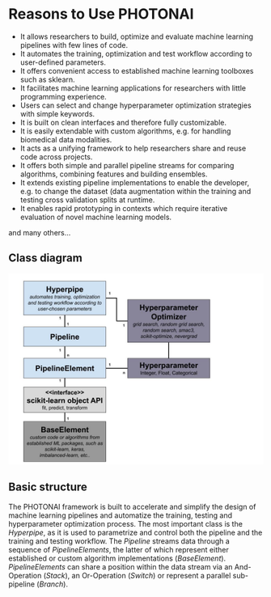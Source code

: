 
# Reasons to Use PHOTONAI
* It allows researchers to build, optimize and evaluate machine learning pipelines with 
  few lines of code.
* It automates the training, optimization and test workflow according to user-defined parameters.
* It offers convenient access to established machine learning toolboxes such as sklearn.
* It facilitates machine learning applications for researchers with little programming experience.
* Users can select and change hyperparameter optimization strategies with simple keywords.
* It is built on clean interfaces and therefore fully customizable.
* It is easily extendable with custom algorithms, e.g. for handling biomedical data modalities.
* It acts as a unifying framework to help researchers share and reuse code across projects. 
* It offers both simple and parallel pipeline streams for comparing algorithms, 
  combining features and building ensembles.
* It extends existing pipeline implementations to enable the developer, e.g. to change the dataset (data augmentation
  within the training and testing cross validation splits at runtime.
* It enables rapid prototyping in contexts which require iterative evaluation of novel machine learning models.

and many others...

## Class diagram
![Basic PHOTONAI class hierachy](../assets/img/photonai/architecture.jpg "PHOTONAI class diagram")

## Basic structure 
The PHOTONAI framework is built to accelerate and simplify the design of machine learning pipelines and automatize the 
training, testing and hyperparameter optimization process. The most important class is the _Hyperpipe_, as it is used to 
parametrize and control both the pipeline and the training and testing workflow. The _Pipeline_ streams data through a 
sequence of _PipelineElements_, the latter of which represent either established or custom algorithm implementations 
(_BaseElement_). _PipelineElements_ can share a position within the data stream via an And-Operation (_Stack_), an 
Or-Operation (_Switch_) or represent a parallel sub-pipeline (_Branch_).